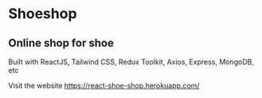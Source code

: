 # Shoeshop

## Online shop for shoe

Built with ReactJS, Tailwind CSS, Redux Toolkit, Axios, Express, MongoDB, etc

Visit the website https://react-shoe-shop.herokuapp.com/
